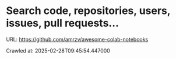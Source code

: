 # Search code, repositories, users, issues, pull requests...

URL: https://github.com/amrzv/awesome-colab-notebooks

Crawled at: 2025-02-28T09:45:54.447000

